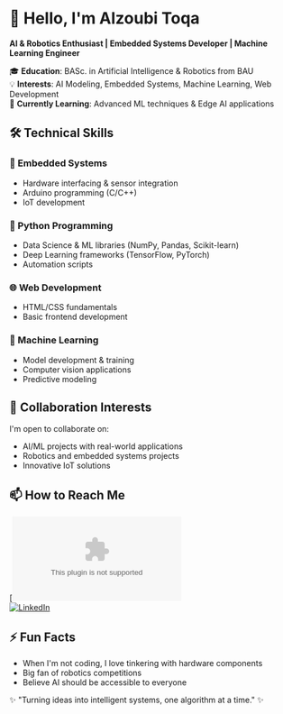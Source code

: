 # 👋 Hello, I'm Alzoubi Toqa 

**AI & Robotics Enthusiast | Embedded Systems Developer | Machine Learning Engineer**

🎓 **Education**: BASc. in Artificial Intelligence & Robotics from BAU  
💡 **Interests**: AI Modeling, Embedded Systems, Machine Learning, Web Development  
🌱 **Currently Learning**: Advanced ML techniques & Edge AI applications  

## 🛠️ Technical Skills

### 🤖 Embedded Systems
- Hardware interfacing & sensor integration  
- Arduino programming (C/C++)  
- IoT development  

### 🐍 Python Programming
- Data Science & ML libraries (NumPy, Pandas, Scikit-learn)  
- Deep Learning frameworks (TensorFlow, PyTorch)  
- Automation scripts  

### 🌐 Web Development
- HTML/CSS fundamentals  
- Basic frontend development  

### 🔬 Machine Learning
- Model development & training  
- Computer vision applications  
- Predictive modeling  

## 💞️ Collaboration Interests
I'm open to collaborate on:
- AI/ML projects with real-world applications  
- Robotics and embedded systems projects  
- Innovative IoT solutions  

## 📫 How to Reach Me
[![Email](toqaalzoubi432@gmail.com)  
[![LinkedIn]([https://img.shields.io/badge/LinkedIn-Alzoubi_Toqa-blue?style=flat&logo=linkedin)](https://www.linkedin.com/in/alzoubitoqa](https://www.linkedin.com/in/toqa-alzoubi-9471162a2?utm_source=share&utm_campaign=share_via&utm_content=profile&utm_medium=android_app))  

## ⚡ Fun Facts
- When I'm not coding, I love tinkering with hardware components  
- Big fan of robotics competitions  
- Believe AI should be accessible to everyone  

✨ "Turning ideas into intelligent systems, one algorithm at a time." ✨
